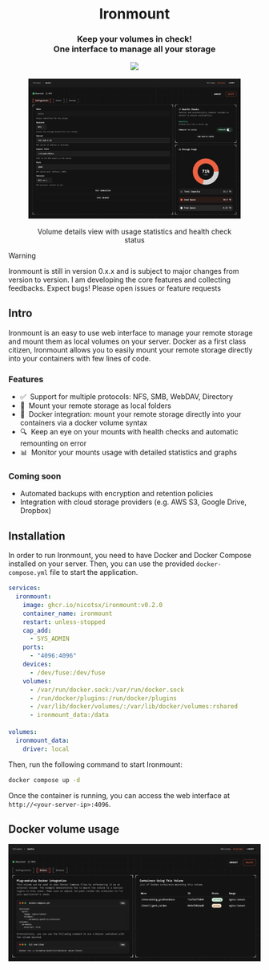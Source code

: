 <div align="center">
  <h1>Ironmount</h1>
  <h3>Keep your volumes in check!<br />One interface to manage all your storage</h3>
  <a href="https://github.com/nicotsx/ironmount/blob/main/LICENSE">
    <img src="https://img.shields.io/github/license/nicotsx/ironmount" />
  </a>
  <br />
  <figure>
    <img src="https://github.com/nicotsx/ironmount/blob/main/screenshots/volume-details.png?raw=true" alt="Demo" />
    <figcaption>
      <p align="center">
        Volume details view with usage statistics and health check status
      </p>
    </figcaption>
  </figure>
</div>

> [!WARNING]  
> Ironmount is still in version 0.x.x and is subject to major changes from version to version. I am developing the core features and collecting feedbacks. Expect bugs! Please open issues or feature requests

## Intro

Ironmount is an easy to use web interface to manage your remote storage and mount them as local volumes on your server. Docker as a first class citizen, Ironmount allows you to easily mount your remote storage directly into your containers with few lines of code.

### Features

- ✅&nbsp; Support for multiple protocols: NFS, SMB, WebDAV, Directory
- 📡&nbsp; Mount your remote storage as local folders
- 🐳&nbsp; Docker integration: mount your remote storage directly into your containers via a docker volume syntax
- 🔍&nbsp; Keep an eye on your mounts with health checks and automatic remounting on error
- 📊&nbsp; Monitor your mounts usage with detailed statistics and graphs

### Coming soon

- Automated backups with encryption and retention policies
- Integration with cloud storage providers (e.g. AWS S3, Google Drive, Dropbox)

## Installation

In order to run Ironmount, you need to have Docker and Docker Compose installed on your server. Then, you can use the provided `docker-compose.yml` file to start the application.

```yaml
services:
  ironmount:
    image: ghcr.io/nicotsx/ironmount:v0.2.0
    container_name: ironmount
    restart: unless-stopped
    cap_add:
      - SYS_ADMIN
    ports:
      - "4096:4096"
    devices:
      - /dev/fuse:/dev/fuse
    volumes:
      - /var/run/docker.sock:/var/run/docker.sock
      - /run/docker/plugins:/run/docker/plugins
      - /var/lib/docker/volumes/:/var/lib/docker/volumes:rshared
      - ironmount_data:/data

volumes:
  ironmount_data:
    driver: local
```

Then, run the following command to start Ironmount:

```bash
docker compose up -d
```

Once the container is running, you can access the web interface at `http://<your-server-ip>:4096`.

## Docker volume usage

![Preview](https://github.com/nicotsx/ironmount/blob/main/screenshots/docker-instructions.png?raw=true)
